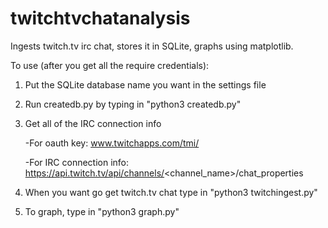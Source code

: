 # twitchtvchatanalysis
Ingests twitch.tv irc chat, stores it in SQLite, graphs using matplotlib.

To use (after you get all the require credentials):  
  
1. Put the SQLite database name you want in the settings file  
2. Run createdb.py by typing in "python3 createdb.py"  
3. Get all of the IRC connection info

    -For oauth key: www.twitchapps.com/tmi/

    -For IRC connection info: https://api.twitch.tv/api/channels/<channel_name>/chat_properties
4. When you want go get twitch.tv chat type in "python3 twitchingest.py"  
5. To graph, type in "python3 graph.py"  
